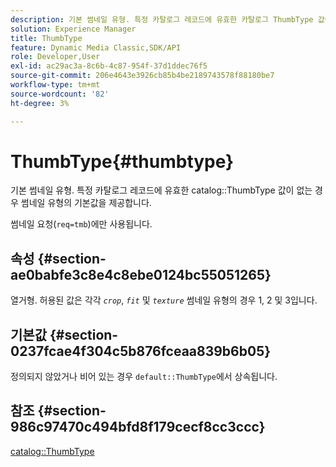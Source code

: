 ```yaml
---
description: 기본 썸네일 유형. 특정 카탈로그 레코드에 유효한 카탈로그 ThumbType 값이 없는 경우 썸네일 유형의 기본값을 제공합니다.
solution: Experience Manager
title: ThumbType
feature: Dynamic Media Classic,SDK/API
role: Developer,User
exl-id: ac29ac3a-8c6b-4c87-954f-37d1ddec76f5
source-git-commit: 206e4643e3926cb85b4be2189743578f88180be7
workflow-type: tm+mt
source-wordcount: '82'
ht-degree: 3%

---
```


# ThumbType{#thumbtype}

기본 썸네일 유형. 특정 카탈로그 레코드에 유효한 catalog::ThumbType 값이 없는 경우 썸네일 유형의 기본값을 제공합니다.

썸네일 요청(`req=tmb`)에만 사용됩니다.

## 속성 {#section-ae0babfe3c8e4c8ebe0124bc55051265}

열거형. 허용된 값은 각각 *`crop`*, *`fit`* 및 *`texture`* 썸네일 유형의 경우 1, 2 및 3입니다.

## 기본값 {#section-0237fcae4f304c5b876fceaa839b6b05}

정의되지 않았거나 비어 있는 경우 `default::ThumbType`에서 상속됩니다.

## 참조 {#section-986c97470c494bfd8f179cecf8cc3ccc}

[catalog::ThumbType](../../../../../is-api/image-catalog/image-serving-api-ref/c-image-catalog-reference/c-image-svg-data-reference/c-image-data-reference/r-thumbtype-cat.md#reference-41149ddffc8749cba2f8d9c8e2611e03)
